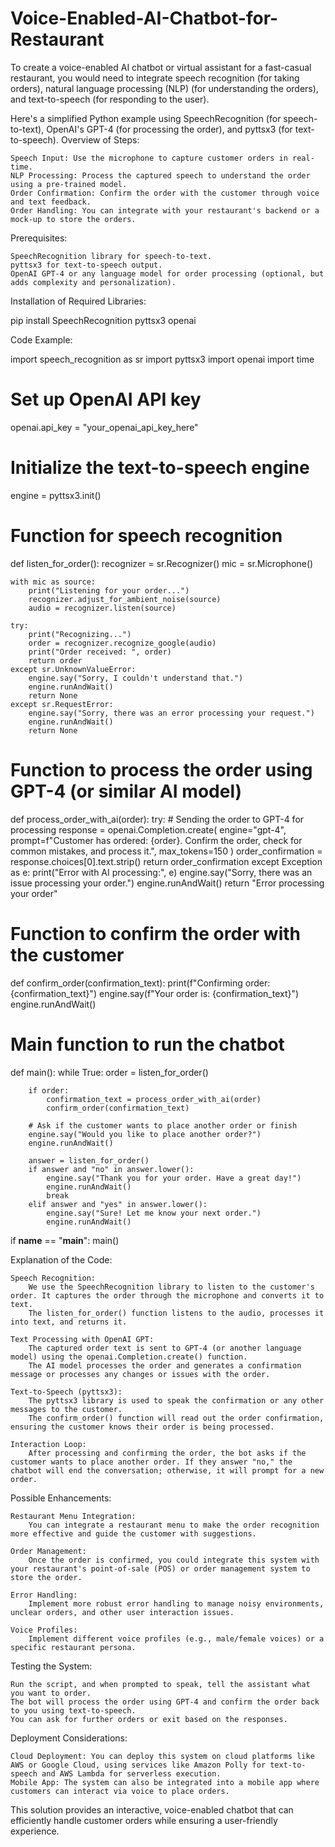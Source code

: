 # Voice-Enabled-AI-Chatbot-for-Restaurant
To create a voice-enabled AI chatbot or virtual assistant for a fast-casual restaurant, you would need to integrate speech recognition (for taking orders), natural language processing (NLP) (for understanding the orders), and text-to-speech (for responding to the user).

Here's a simplified Python example using SpeechRecognition (for speech-to-text), OpenAI's GPT-4 (for processing the order), and pyttsx3 (for text-to-speech).
Overview of Steps:

    Speech Input: Use the microphone to capture customer orders in real-time.
    NLP Processing: Process the captured speech to understand the order using a pre-trained model.
    Order Confirmation: Confirm the order with the customer through voice and text feedback.
    Order Handling: You can integrate with your restaurant's backend or a mock-up to store the orders.

Prerequisites:

    SpeechRecognition library for speech-to-text.
    pyttsx3 for text-to-speech output.
    OpenAI GPT-4 or any language model for order processing (optional, but adds complexity and personalization).

Installation of Required Libraries:

pip install SpeechRecognition pyttsx3 openai

Code Example:

import speech_recognition as sr
import pyttsx3
import openai
import time

# Set up OpenAI API key
openai.api_key = "your_openai_api_key_here"

# Initialize the text-to-speech engine
engine = pyttsx3.init()

# Function for speech recognition
def listen_for_order():
    recognizer = sr.Recognizer()
    mic = sr.Microphone()

    with mic as source:
        print("Listening for your order...")
        recognizer.adjust_for_ambient_noise(source)
        audio = recognizer.listen(source)

    try:
        print("Recognizing...")
        order = recognizer.recognize_google(audio)
        print("Order received: ", order)
        return order
    except sr.UnknownValueError:
        engine.say("Sorry, I couldn't understand that.")
        engine.runAndWait()
        return None
    except sr.RequestError:
        engine.say("Sorry, there was an error processing your request.")
        engine.runAndWait()
        return None

# Function to process the order using GPT-4 (or similar AI model)
def process_order_with_ai(order):
    try:
        # Sending the order to GPT-4 for processing
        response = openai.Completion.create(
            engine="gpt-4",
            prompt=f"Customer has ordered: {order}. Confirm the order, check for common mistakes, and process it.",
            max_tokens=150
        )
        order_confirmation = response.choices[0].text.strip()
        return order_confirmation
    except Exception as e:
        print("Error with AI processing:", e)
        engine.say("Sorry, there was an issue processing your order.")
        engine.runAndWait()
        return "Error processing your order"

# Function to confirm the order with the customer
def confirm_order(confirmation_text):
    print(f"Confirming order: {confirmation_text}")
    engine.say(f"Your order is: {confirmation_text}")
    engine.runAndWait()

# Main function to run the chatbot
def main():
    while True:
        order = listen_for_order()
        
        if order:
            confirmation_text = process_order_with_ai(order)
            confirm_order(confirmation_text)
        
        # Ask if the customer wants to place another order or finish
        engine.say("Would you like to place another order?")
        engine.runAndWait()
        
        answer = listen_for_order()
        if answer and "no" in answer.lower():
            engine.say("Thank you for your order. Have a great day!")
            engine.runAndWait()
            break
        elif answer and "yes" in answer.lower():
            engine.say("Sure! Let me know your next order.")
            engine.runAndWait()

if __name__ == "__main__":
    main()

Explanation of the Code:

    Speech Recognition:
        We use the SpeechRecognition library to listen to the customer's order. It captures the order through the microphone and converts it to text.
        The listen_for_order() function listens to the audio, processes it into text, and returns it.

    Text Processing with OpenAI GPT:
        The captured order text is sent to GPT-4 (or another language model) using the openai.Completion.create() function.
        The AI model processes the order and generates a confirmation message or processes any changes or issues with the order.

    Text-to-Speech (pyttsx3):
        The pyttsx3 library is used to speak the confirmation or any other messages to the customer.
        The confirm_order() function will read out the order confirmation, ensuring the customer knows their order is being processed.

    Interaction Loop:
        After processing and confirming the order, the bot asks if the customer wants to place another order. If they answer "no," the chatbot will end the conversation; otherwise, it will prompt for a new order.

Possible Enhancements:

    Restaurant Menu Integration:
        You can integrate a restaurant menu to make the order recognition more effective and guide the customer with suggestions.

    Order Management:
        Once the order is confirmed, you could integrate this system with your restaurant's point-of-sale (POS) or order management system to store the order.

    Error Handling:
        Implement more robust error handling to manage noisy environments, unclear orders, and other user interaction issues.

    Voice Profiles:
        Implement different voice profiles (e.g., male/female voices) or a specific restaurant persona.

Testing the System:

    Run the script, and when prompted to speak, tell the assistant what you want to order.
    The bot will process the order using GPT-4 and confirm the order back to you using text-to-speech.
    You can ask for further orders or exit based on the responses.

Deployment Considerations:

    Cloud Deployment: You can deploy this system on cloud platforms like AWS or Google Cloud, using services like Amazon Polly for text-to-speech and AWS Lambda for serverless execution.
    Mobile App: The system can also be integrated into a mobile app where customers can interact via voice to place orders.

This solution provides an interactive, voice-enabled chatbot that can efficiently handle customer orders while ensuring a user-friendly experience.
